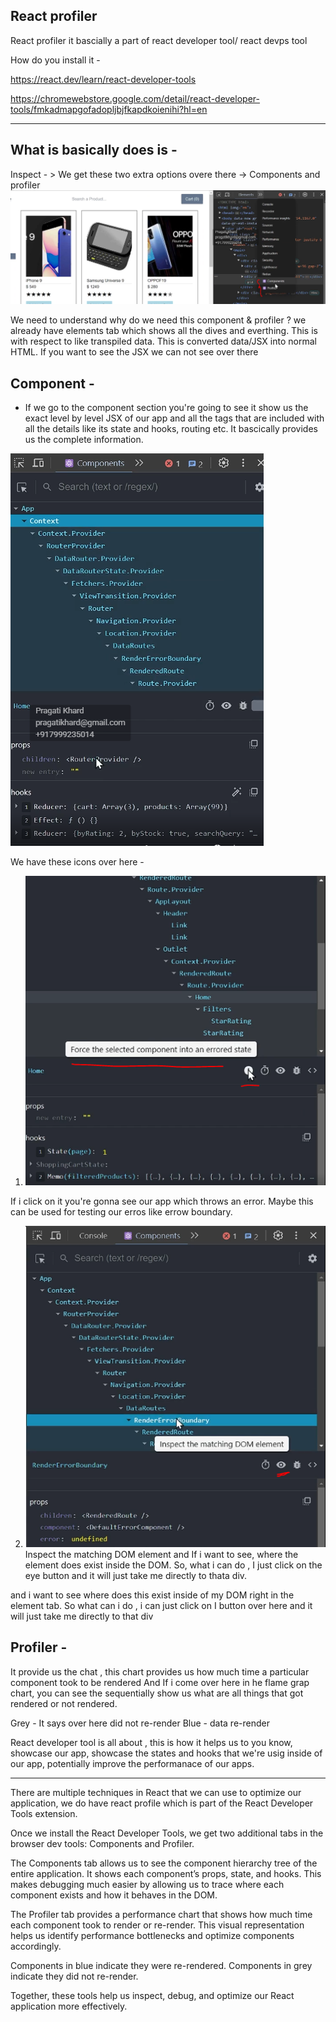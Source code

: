 React profiler
---------------

React profiler it bascially a part of react developer tool/ react devps tool

How do you install it - 

https://react.dev/learn/react-developer-tools

https://chromewebstore.google.com/detail/react-developer-tools/fmkadmapgofadopljbjfkapdkoienihi?hl=en

----------------------------------------------------------------------------------------------------------

What is basically does is - 
---------------------------
Inspect - > We get these two extra options overe there -> Components and profiler
![alt text](image.png)

We need to understand why do we need this component & profiler ?
we already have elements tab which shows all the dives and everthing. This is with respect to like transpiled data. This is converted data/JSX into normal HTML. If you want to see the JSX we can not see over there

Component -
------------

* If we go to the component section you're going to see it show us the exact level by level JSX of our app and all the tags that are included with all the details like its state and hooks, routing etc. It bascically provides us the complete information.

![alt text](image-1.png)

We have these icons over here - 

1. ![alt text](image-2.png)

If i click on it you're gonna see our app which throws an error. Maybe this can be used for testing our erros like errow boundary.

2. ![alt text](image-3.png)
Inspect the matching DOM element and If i want to see, where the element does exist inside the DOM. So, what i can do , I just click on the eye button and it will just take me directly to thata div. 

and i want to see where does this exist inside of my DOM right in the element tab. So what can i do , i can just click on I button over here and it will just take me directly to that div 

Profiler -
-----------

It provide us the chat , this chart provides us how much time a particular component took to be rendered 
And If i come over here in he flame grap chart, you can see the sequentially show us what are all things that got rendered or not rendered.

Grey - It says over here did not re-render 
Blue - data re-render

React developer tool is all about , this is how it helps us to you know, showcase our app, showcase the states and hooks that we're usig inside of our app, potentially improve the performanace of our apps.

-------------------------------------------------------------------------------------------------------

There are multiple techniques in React that we can use to optimize our application, we do have react profile  which is part of the React Developer Tools extension.

Once we install the React Developer Tools, we get two additional tabs in the browser dev tools: Components and Profiler.

The Components tab allows us to see the component hierarchy tree of the entire application. It shows each component’s props, state, and hooks. This makes debugging much easier by allowing us to trace where each component exists and how it behaves in the DOM.

The Profiler tab provides a performance chart that shows how much time each component took to render or re-render. This visual representation helps us identify performance bottlenecks and optimize components accordingly.

Components in blue indicate they were re-rendered.
Components in grey indicate they did not re-render.

Together, these tools help us inspect, debug, and optimize our React application more effectively.

